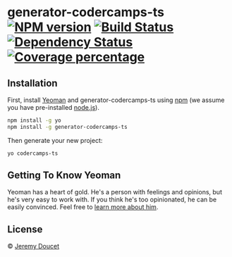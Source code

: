 # generator-codercamps-ts [![NPM version][npm-image]][npm-url] [![Build Status][travis-image]][travis-url] [![Dependency Status][daviddm-image]][daviddm-url] [![Coverage percentage][coveralls-image]][coveralls-url]
> 

## Installation

First, install [Yeoman](http://yeoman.io) and generator-codercamps-ts using [npm](https://www.npmjs.com/) (we assume you have pre-installed [node.js](https://nodejs.org/)).

```bash
npm install -g yo
npm install -g generator-codercamps-ts
```

Then generate your new project:

```bash
yo codercamps-ts
```

## Getting To Know Yeoman

Yeoman has a heart of gold. He&#39;s a person with feelings and opinions, but he&#39;s very easy to work with. If you think he&#39;s too opinionated, he can be easily convinced. Feel free to [learn more about him](http://yeoman.io/).

## License

 © [Jeremy Doucet]()


[npm-image]: https://badge.fury.io/js/generator-codercamps-ts.svg
[npm-url]: https://npmjs.org/package/generator-codercamps-ts
[travis-image]: https://travis-ci.org/Jeremy-Doucet/generator-codercamps-ts.svg?branch=master
[travis-url]: https://travis-ci.org/Jeremy-Doucet/generator-codercamps-ts
[daviddm-image]: https://david-dm.org/Jeremy-Doucet/generator-codercamps-ts.svg?theme=shields.io
[daviddm-url]: https://david-dm.org/Jeremy-Doucet/generator-codercamps-ts
[coveralls-image]: https://coveralls.io/repos/Jeremy-Doucet/generator-codercamps-ts/badge.svg
[coveralls-url]: https://coveralls.io/r/Jeremy-Doucet/generator-codercamps-ts
